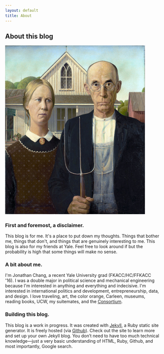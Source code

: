 ```yaml
---
layout: default
title: About
---
```

## About this blog  

<img src="/images/american gothic.jpg" style="max-width: 90%; height: auto">

### First and foremost, a disclaimer.  
This blog is for me. It's a place to put down my thoughts. Things that bother me, things that don't, and things that are genuinely interesting to me. This blog is also for my friends at Yale. Feel free to look around if but the probability is high that some things will make no sense.

### A bit about me.
I'm Jonathan Chang, a recent Yale University grad (FKACC/HC/FFKACC '16). I was a double major in political science and mechanical engineering because I'm interested in anything and everything and indecisive. I'm interested in international politics and development, entrepreneurship, data, and design. I love traveling, art, the color orange, Carleen, museums, reading books, UCW, my suitemates, and the [Consortium][3].

### Building this blog.
This blog is a work in progress. It was created with [Jekyll][2], a Ruby static site generator. It is freely hosted (via [Github][1]). Check out the site to learn more and set up your own Jekyll blog. You don’t need to have too much technical knowledge—just a  very basic understanding of HTML, Ruby, Github, and most importantly, Google search.

[1]: https://github.com/
[2]: http://jekyllrb.com/
[3]: http://consortium.pw
